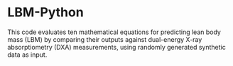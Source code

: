 # LBM-Python
This code evaluates ten mathematical equations for predicting lean body mass (LBM) by comparing their outputs against dual-energy X-ray absorptiometry (DXA) measurements, using randomly generated synthetic data as input.
